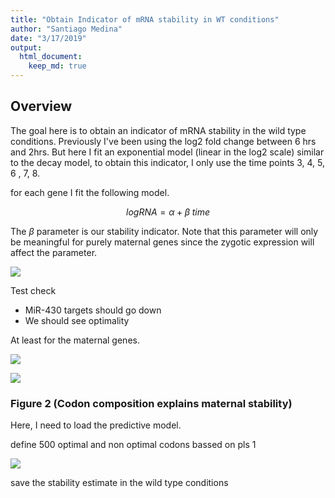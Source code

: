 ```yaml
---
title: "Obtain Indicator of mRNA stability in WT conditions"
author: "Santiago Medina"
date: "3/17/2019"
output: 
  html_document:
    keep_md: true
---
```




## Overview

The goal here is to obtain an indicator of mRNA stability in the wild type conditions. Previously I've been using the log2 fold change between 6 hrs and 2hrs. But here I fit an exponential model (linear in the log2 scale) similar to the decay model, to obtain this indicator, I only use the time points 3, 4, 5, 6 , 7, 8.



for each gene I fit the following model.

$$
logRNA = \alpha + \beta\;time
$$

The $\beta$ parameter is our stability indicator. Note that this parameter will only be meaningful for purely maternal genes since
the zygotic expression will affect the parameter.

![](./figures/stability-1.png)<!-- -->

Test check

+ MiR-430 targets should go down
+ We should see optimality

At least for the maternal genes.

![](./figures/unnamed-chunk-2-1.png)<!-- -->

![](./figures/unnamed-chunk-3-1.png)<!-- -->

### Figure 2 (Codon composition explains maternal stability)

Here, I need to load the predictive model.




define 500 optimal and non optimal codons bassed on pls 1

![](./figures/fig02-1.png)<!-- -->

save the stability estimate in the wild type conditions



